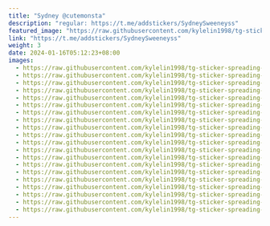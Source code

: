 ```yaml
---
title: "Sydney @cutemonsta"
description: "regular: https://t.me/addstickers/SydneySweeneyss"
featured_image: "https://raw.githubusercontent.com/kylelin1998/tg-sticker-spreading-worldwide-images/main/img/a30b7120-ffdb-49b9-b1f2-36b208ca63b0.jpg"
link: "https://t.me/addstickers/SydneySweeneyss"
weight: 3
date: 2024-01-16T05:12:23+08:00
images:
  - https://raw.githubusercontent.com/kylelin1998/tg-sticker-spreading-worldwide-images/main/img/a30b7120-ffdb-49b9-b1f2-36b208ca63b0.jpg
  - https://raw.githubusercontent.com/kylelin1998/tg-sticker-spreading-worldwide-images/main/img/f5d55791-eba7-4534-862b-a8cbba6c2502.jpg
  - https://raw.githubusercontent.com/kylelin1998/tg-sticker-spreading-worldwide-images/main/img/7050ffe0-cbe7-4434-a038-a121cbb5137f.jpg
  - https://raw.githubusercontent.com/kylelin1998/tg-sticker-spreading-worldwide-images/main/img/e46fee93-c3db-4825-b961-22144965dfaa.jpg
  - https://raw.githubusercontent.com/kylelin1998/tg-sticker-spreading-worldwide-images/main/img/0b2f25c9-9a0f-46db-a0af-c7db4020bb9c.jpg
  - https://raw.githubusercontent.com/kylelin1998/tg-sticker-spreading-worldwide-images/main/img/5ed7fe8e-c5c4-469c-93e8-330e457eddfc.jpg
  - https://raw.githubusercontent.com/kylelin1998/tg-sticker-spreading-worldwide-images/main/img/da1c254f-bf3e-40d5-bb19-ac39c3440a47.jpg
  - https://raw.githubusercontent.com/kylelin1998/tg-sticker-spreading-worldwide-images/main/img/86330815-d649-4c2e-8450-dfc668736835.jpg
  - https://raw.githubusercontent.com/kylelin1998/tg-sticker-spreading-worldwide-images/main/img/d542ca5a-1e02-43b4-a382-b95feffa6cb7.jpg
  - https://raw.githubusercontent.com/kylelin1998/tg-sticker-spreading-worldwide-images/main/img/daf734a4-226c-49ce-867f-b23ba956dac5.jpg
  - https://raw.githubusercontent.com/kylelin1998/tg-sticker-spreading-worldwide-images/main/img/46145a18-a5b2-4f4b-8e9b-f81b10465467.jpg
  - https://raw.githubusercontent.com/kylelin1998/tg-sticker-spreading-worldwide-images/main/img/1e00427e-6a1c-4845-856d-a27d64b7d37e.jpg
  - https://raw.githubusercontent.com/kylelin1998/tg-sticker-spreading-worldwide-images/main/img/7333242d-343d-41f1-8490-d91f9a2d90e2.jpg
  - https://raw.githubusercontent.com/kylelin1998/tg-sticker-spreading-worldwide-images/main/img/7b3e4fdc-21a6-425c-936f-a4f7df30733c.jpg
  - https://raw.githubusercontent.com/kylelin1998/tg-sticker-spreading-worldwide-images/main/img/9f499df3-9847-493e-a44d-651157b532a9.jpg
  - https://raw.githubusercontent.com/kylelin1998/tg-sticker-spreading-worldwide-images/main/img/f01bad2c-6b36-432b-93af-5e775b593a30.jpg
  - https://raw.githubusercontent.com/kylelin1998/tg-sticker-spreading-worldwide-images/main/img/f04a99c7-8ae8-4d27-b314-fcc1e7ed183a.jpg
  - https://raw.githubusercontent.com/kylelin1998/tg-sticker-spreading-worldwide-images/main/img/aafe6198-859a-4f52-a969-398be909370b.jpg
  - https://raw.githubusercontent.com/kylelin1998/tg-sticker-spreading-worldwide-images/main/img/eefe8e39-dd62-45dd-8625-51fdc238d8e7.jpg
  - https://raw.githubusercontent.com/kylelin1998/tg-sticker-spreading-worldwide-images/main/img/6b3d3a4a-2f18-41bd-8238-4770da46438f.jpg
---
```

